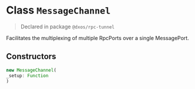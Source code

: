# Class `MessageChannel`
> Declared in package `@dxos/rpc-tunnel`

Facilitates the multiplexing of multiple RpcPorts over a single MessagePort.

## Constructors
```ts
new MessageChannel(
_setup: Function
)
```
